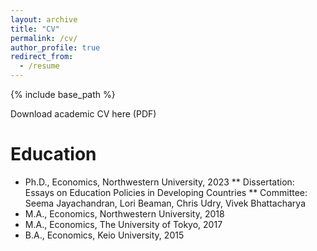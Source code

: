 ```yaml
---
layout: archive
title: "CV"
permalink: /cv/
author_profile: true
redirect_from:
  - /resume
---
```


{% include base_path %}

Download academic CV here (PDF)

Education
======
* Ph.D., Economics, Northwestern University, 2023
** Dissertation: Essays on Education Policies in Developing Countries
** Committee: Seema Jayachandran, Lori Beaman, Chris Udry, Vivek Bhattacharya
* M.A., Economics, Northwestern University, 2018
* M.A., Economics, The University of Tokyo, 2017
* B.A., Economics, Keio University, 2015



